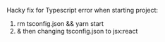 Hacky fix for Typescript error when starting project:
1) rm tsconfig.json && yarn start 
2) & then changing tsconfig.json to jsx:react

